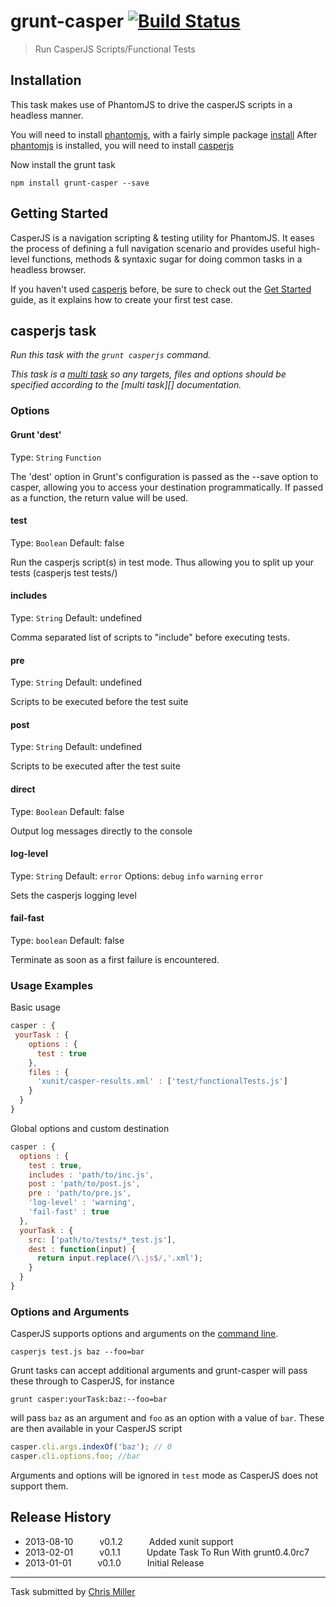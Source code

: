 # grunt-casper [![Build Status](https://secure.travis-ci.org/iamchrismiller/grunt-casper.png?branch=master)](http://travis-ci.org/iamchrismiller/grunt-casper)

> Run CasperJS Scripts/Functional Tests

## Installation

This task makes use of PhantomJS to drive the casperJS scripts in a headless manner.

You will need to install [phantomjs](http://phantomjs.org/), with a fairly simple package [install](http://phantomjs.org/download.html)
After [phantomjs](http://phantomjs.org/) is installed, you will need to install [casperjs](http://casperjs.org/installation.html)

Now install the grunt task

```shell
npm install grunt-casper --save
```

## Getting Started

CasperJS is a navigation scripting & testing utility for PhantomJS. It eases the process of defining a full navigation scenario and provides useful high-level functions, methods & syntaxic sugar for doing common tasks in a headless browser.

If you haven't used [casperjs](http://casperjs.org/) before, be sure to check out the [Get Started](http://casperjs.org/quickstart.html) guide, as it explains how to create your first test case.


## casperjs task
_Run this task with the `grunt casperjs` command._

_This task is a [multi task](https://github.com/gruntjs/grunt/wiki/Configuring-tasks) so any targets, files and options should be specified according to the [multi task][] documentation._

### Options

#### Grunt 'dest'
Type: `String` `Function`

The 'dest' option in Grunt's configuration is passed as the --save option to casper, allowing you to access
   your destination programmatically. If passed as a function, the return value will be used.

#### test
Type: `Boolean`
Default: false

Run the casperjs script(s) in test mode. Thus allowing you to split up your tests (casperjs test tests/)

#### includes
Type: `String`
Default: undefined

Comma separated list of scripts to "include" before executing tests.

#### pre
Type: `String`
Default: undefined

Scripts to be executed before the test suite

#### post
Type: `String`
Default: undefined

Scripts to be executed after the test suite

#### direct
Type: `Boolean`
Default: false

Output log messages directly to the console

#### log-level
Type: `String`
Default: `error`
Options: `debug` `info` `warning` `error`

Sets the casperjs logging level

#### fail-fast
Type: `boolean`
Default: false

Terminate as soon as a first failure is encountered.

### Usage Examples

Basic usage
```js
casper : {
 yourTask : {
    options : {
      test : true
    },
    files : {
      'xunit/casper-results.xml' : ['test/functionalTests.js']
    }
  }
}
```

Global options and custom destination

```js
casper : {
  options : {
    test : true,
    includes : 'path/to/inc.js',
    post : 'path/to/post.js',
    pre : 'path/to/pre.js',
    'log-level' : 'warning',
    'fail-fast' : true
  },
  yourTask : {
    src: ['path/to/tests/*_test.js'],
    dest : function(input) {
      return input.replace(/\.js$/,'.xml');
    }
  }
}
```

### Options and Arguments
CasperJS supports options and arguments on the [command line](http://docs.casperjs.org/en/latest/cli.html).

`casperjs test.js baz --foo=bar`

Grunt tasks can accept additional arguments and grunt-casper will pass these through to CasperJS, for instance

`grunt casper:yourTask:baz:--foo=bar`

will pass `baz` as an argument and `foo` as an option with a value of `bar`.  These are then available in your CasperJS script 

```js
casper.cli.args.indexOf('baz'); // 0
casper.cli.options.foo; //bar
```

Arguments and options will be ignored in `test` mode as CasperJS does not support them.

## Release History

 * 2013-08-10   v0.1.2   Added xunit support
 * 2013-02-01   v0.1.1   Update Task To Run With grunt0.4.0rc7
 * 2013-01-01   v0.1.0   Initial Release

---

Task submitted by [Chris Miller](http://chris-miller.me)
